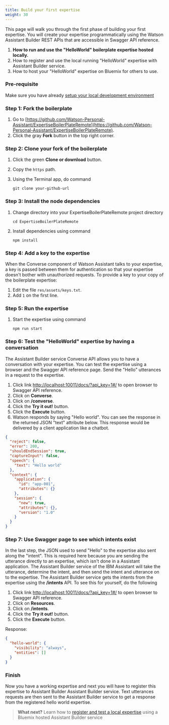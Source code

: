 ```yaml
---
title: Build your first expertise
weight: 30
---
```

This page will walk you through the first phase of building your first expertise. You will create your expertise programmatically using the Watson Assistant Builder REST APIs that are accessible in Swagger API reference.

1. **How to run and use the "HelloWorld" boilerplate expertise hosted locally.**
2. How to register and use the local running "HelloWorld" expertise with Assistant Builder service.
3. How to host your "HelloWorld" expertise on Bluemix for others to use.

### Pre-requisite
Make sure you have already [setup your local development environment]({{site.baseurl}}/expertise/setup-local-dev-env/)

### Step 1: Fork the boilerplate
1. Go to  [https://github.com/Watson-Personal-Assistant/ExpertiseBoilerPlateRemote](https://github.com/Watson-Personal-Assistant/ExpertiseBoilerPlateRemote).
2. Click the gray **Fork** button in the top right corner.

### Step 2: Clone your fork of the boilerplate
1. Click the green **Clone or download** button.
2. Copy the `https` path.
3. Using the Terminal app, do command

    `git clone your-github-url`

### Step 3: Install the node dependencies
1. Change directory into your ExpertiseBoilerPlateRemote project directory

    `cd ExpertiseBoilerPlateRemote`

2. Install dependencies using command

    `npm install`
    
### Step 4: Add a key to the expertise
When the Converse component of Watson Assistant talks to your expertise, a key is passed between them for authentication so that your expertise doesn't bother with unauthorized requests.  To provide a key to your copy of the boilerplate expertise:
1. Edit the file `res/assets/keys.txt`.
2. Add `1` on the first line.

### Step 5: Run the expertise
1. Start the expertise using command

    `npm run start`

### Step 6: Test the "HelloWorld" expertise by having a conversation
The Assistant Builder service Converse API allows you to have a conversation with your expertise.   You can test the expertise using a browser and the Swagger API reference page.  Send the "Hello" utterances in a request to the expertise.  
1. Click link [http://localhost:10011/docs/?api_key=1#/](http://localhost:10011/docs/?api_key=1#/) to open browser to Swagger API reference.
2. Click on **Converse**.
3. Click on **/converse**.
4. Click the **Try it out!** button.
5. Click the **Execute** button.
6. Watson responds by saying "Hello world".  You can see the response in the returned JSON "text" attribute below. This response would be delivered by a client application like a chatbot.

```JSON
{
  "reject": false,
  "error": 200,
  "shouldEndSession": true,
  "captureInput": false,
  "speech": {
    "text": "Hello world"
  },
  "context": {
    "application": {
      "id": "app-001",
      "attributes": {}
    },
    "session": {
      "new": true,
      "attributes": {},
      "version": "1.0"
    }
  }
}
```

### Step 7: Use Swagger page to see which intents exist
In the last step, the JSON used to send "Hello" to the expertise also sent along the "intent".  This is required here because you are sending the utterance directly to an expertise, which isn't done in a Assistant application.  The Assistant Builder service of the IBM Assistant will take the utterance, determine the intent, and then send the intent and utterance on to the expertise.  The Assistant Builder service gets the intents from the expertise using the **/intents** API. To see this for yourself, do the following

1. Click link [http://localhost:10011/docs/?api_key=1#/](http://localhost:10011/docs/?api_key=1#/) to open browser to Swagger API reference.
2. Click on **Resources**.
3. Click on **/intents**.
4. Click the **Try it out!** button.
5. Click the **Execute** button.

Response:

```JSON
{
  "hello-world": {
    "visibility": "always",
    "entities": []
  }
}
```

### Finish
Now you have a working expertise and next you will have to register this expertise to Assistant Builder Assistant Builder service.  Text utterances requests are then sent to the Assistant Builder service to get a response from the registered hello world expertise.

 > **What next?** Learn how to [register and test a local expertise]({{site.baseurl}}/expertise/develop-locally/) using a Bluemix hosted Assistant Builder service   
